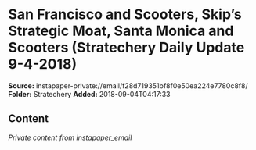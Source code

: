# San Francisco and Scooters, Skip’s Strategic Moat, Santa Monica and Scooters (Stratechery Daily Update 9-4-2018)

**Source:** instapaper-private://email/f28d719351bf8f0e50ea224e7780c8f8/
**Folder:** Stratechery
**Added:** 2018-09-04T04:17:33




## Content
*Private content from instapaper_email*
